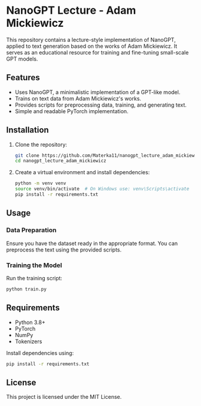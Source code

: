 # NanoGPT Lecture - Adam Mickiewicz

This repository contains a lecture-style implementation of NanoGPT, applied to text generation based on the works of Adam Mickiewicz. It serves as an educational resource for training and fine-tuning small-scale GPT models.

## Features
- Uses NanoGPT, a minimalistic implementation of a GPT-like model.
- Trains on text data from Adam Mickiewicz's works.
- Provides scripts for preprocessing data, training, and generating text.
- Simple and readable PyTorch implementation.

## Installation

1. Clone the repository:
   ```bash
   git clone https://github.com/Materka11/nanogpt_lecture_adam_mickiewicz.git
   cd nanogpt_lecture_adam_mickiewicz
   ```
2. Create a virtual environment and install dependencies:
   ```bash
   python -m venv venv
   source venv/bin/activate  # On Windows use: venv\Scripts\activate
   pip install -r requirements.txt
   ```

## Usage

### Data Preparation
Ensure you have the dataset ready in the appropriate format. You can preprocess the text using the provided scripts.

### Training the Model
Run the training script:
```bash
python train.py
```

## Requirements
- Python 3.8+
- PyTorch
- NumPy
- Tokenizers

Install dependencies using:
```bash
pip install -r requirements.txt
```

## License
This project is licensed under the MIT License.

